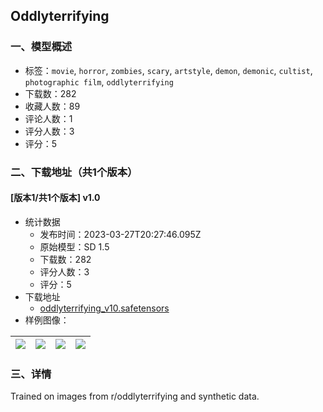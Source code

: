 ## Oddlyterrifying
### 一、模型概述

- 标签：`movie`, `horror`, `zombies`, `scary`, `artstyle`, `demon`, `demonic`, `cultist`, `photographic film`, `oddlyterrifying`
- 下载数：282
- 收藏人数：89
- 评论人数：1
- 评分人数：3
- 评分：5

### 二、下载地址（共1个版本）

#### [版本1/共1个版本] v1.0

- 统计数据
  - 发布时间：2023-03-27T20:27:46.095Z
  - 原始模型：SD 1.5
  - 下载数：282
  - 评分人数：3
  - 评分：5
- 下载地址
  - [oddlyterrifying_v10.safetensors](https://civitai.com/api/download/models/30271)
- 样例图像：

| <img src="https://image.civitai.com/xG1nkqKTMzGDvpLrqFT7WA/6668c9ed-21d8-486c-82b8-03fda4486a00/width=450/343592.jpeg" /> | <img src="https://image.civitai.com/xG1nkqKTMzGDvpLrqFT7WA/f1f2d4da-4f04-4e08-e9eb-bf0352a9c700/width=450/343599.jpeg" /> | <img src="https://image.civitai.com/xG1nkqKTMzGDvpLrqFT7WA/4885c0d3-966c-4dda-6f28-3c7ad9556000/width=450/343606.jpeg" /> | <img src="https://image.civitai.com/xG1nkqKTMzGDvpLrqFT7WA/b12fcc17-56f1-4726-1f53-ea1a3bd44e00/width=450/343605.jpeg" /> |
| ---- | ---- | ---- | ---- |


### 三、详情
<p>Trained on images from r/oddlyterrifying and synthetic data.</p>